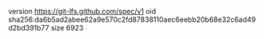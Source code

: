 version https://git-lfs.github.com/spec/v1
oid sha256:da6b5ad2abee62a9e570c2fd87838110aec6eebb20b68e32c6ad49d2bd391b77
size 6923

